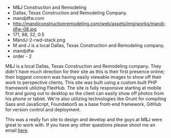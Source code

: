 * M&J Construction and Remodeling
* Dallas, Texas Construction and Remodeling Company.
* mandjdfw.com
* http://mandjconstructionremodeling.com/web/assets/img/works/mandj-dfw-08.jpg
* 171, 88, 32, 0.5
* MandJ-2-rwd-stack.png
* M and J is a local Dallas, Texas Construction and Remodeling company.
* mandjdfw
* order - 2

M&J is a local Dallas, Texas Construction and Remodeling company. They didn't have much direction for their site as this is their first presence online; their biggest concern was having easily viewable images to show off their work to perspective clients. This site was built using a custom built PHP framework utilizing FlexHub. The site is fully responsive starting at mobile first and going out to desktop so the client can easily show off photos from his phone or tablet. We're also utilizing technologies like Grunt for compiling Sass and JavaScript, Foundation5 as a base front-end framework, GitHub for version control and deployment. 

This was a really fun site to design and develop and the guys at M&J were great to work with. If you have any other questions please shoot me an email [here](http://ampnetmedia.com/contact/).

